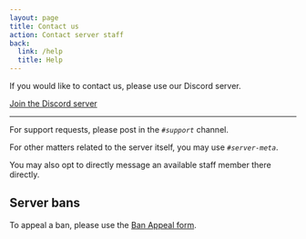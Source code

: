 ```yaml
---
layout: page
title: Contact us
action: Contact server staff
back:
  link: /help
  title: Help
---
```


If you would like to contact us, please use our Discord server. 

<a href="{{ site.discord_invite }}" class="action">Join the Discord server</a>

----

For support requests, please post in the *`#support`* channel.  

For other matters related to the server itself, you may use *`#server-meta`*. 

You may also opt to directly message an available staff member there directly. 

## Server bans

To appeal a ban, please use the [Ban Appeal form](http://127.0.0.1:4000/help/ban-appeal).